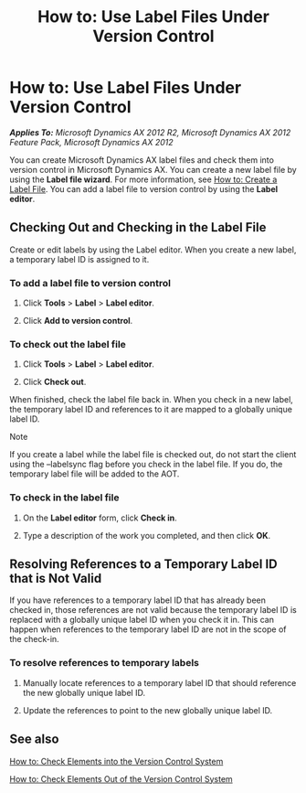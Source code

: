 ﻿---
title: 'How to: Use Label Files Under Version Control'
TOCTitle: 'How to: Use Label Files Under Version Control'
ms:assetid: 7c4274d2-0a8b-4072-a942-7fe0f650b614
ms:mtpsurl: https://msdn.microsoft.com/en-us/library/Aa675766(v=AX.60)
ms:contentKeyID: 35268077
ms.date: 11/07/2012
mtps_version: v=AX.60
---

# How to: Use Label Files Under Version Control 


_**Applies To:** Microsoft Dynamics AX 2012 R2, Microsoft Dynamics AX 2012 Feature Pack, Microsoft Dynamics AX 2012_

You can create Microsoft Dynamics AX label files and check them into version control in Microsoft Dynamics AX. You can create a new label file by using the **Label file wizard**. For more information, see [How to: Create a Label File](how-to-create-a-label-file.md). You can add a label file to version control by using the **Label editor**.

## Checking Out and Checking in the Label File

Create or edit labels by using the Label editor. When you create a new label, a temporary label ID is assigned to it.

### To add a label file to version control

1.  Click **Tools** \> **Label** \> **Label editor**.

2.  Click **Add to version control**.

### To check out the label file

1.  Click **Tools** \> **Label** \> **Label editor**.

2.  Click **Check out**.

When finished, check the label file back in. When you check in a new label, the temporary label ID and references to it are mapped to a globally unique label ID.


> [!NOTE]
> <P>If you create a label while the label file is checked out, do not start the client using the –labelsync flag before you check in the label file. If you do, the temporary label file will be added to the AOT.</P>



### To check in the label file

1.  On the **Label editor** form, click **Check in**.

2.  Type a description of the work you completed, and then click **OK**.

## Resolving References to a Temporary Label ID that is Not Valid

If you have references to a temporary label ID that has already been checked in, those references are not valid because the temporary label ID is replaced with a globally unique label ID when you check it in. This can happen when references to the temporary label ID are not in the scope of the check-in.

### To resolve references to temporary labels

1.  Manually locate references to a temporary label ID that should reference the new globally unique label ID.

2.  Update the references to point to the new globally unique label ID.

## See also

[How to: Check Elements into the Version Control System](how-to-check-elements-into-the-version-control-system.md)

[How to: Check Elements Out of the Version Control System](how-to-check-elements-out-of-the-version-control-system.md)

